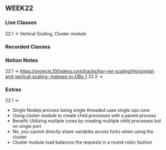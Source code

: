 ## WEEK22

### Live Classes
22.1 -> Vertical Scaling, Cluster module


### Recorded Classes


### Notion Notes
22.1 -> https://projects.100xdevs.com/tracks/hor-ver-scaling/Horizontal-and-vertical-scaling--Indexes-in-DBs-1
22.2 -> 


### Extras
22.1 -> 
- Single Nodejs process being single threaded uses single cpu core
- Using cluster module to create child processes with a parent process
- Benefit: Utilizing multiple cores by creating multiple child processes but on single port
- No, you cannot directly share variables across forks when using the cluster
- Cluster module load balances the requests in a round-robin fashion